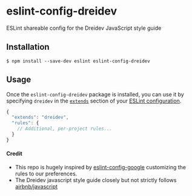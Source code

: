 # eslint-config-dreidev
ESLint shareable config for the Dreidev JavaScript style guide

## Installation

```
$ npm install --save-dev eslint eslint-config-dreidev
```

## Usage

Once the `eslint-config-dreidev` package is installed, you can use it by specifying `dreidev` in the [`extends`](http://eslint.org/docs/user-guide/configuring#extending-configuration-files) section of your [ESLint configuration](http://eslint.org/docs/user-guide/configuring).

```js
{
  "extends": "dreidev",
  "rules": {
    // Additional, per-project rules...
  }
}
```

#### Credit
- This repo is hugely inspired by [eslint-config-google](https://github.com/google/eslint-config-google) customizing the rules to our preferences.
- The Dreidev javascript style guide closely but not strictly follows [airbnb/javascript](https://github.com/airbnb/javascript)

